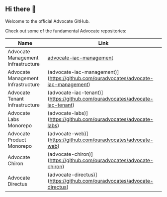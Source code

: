## Hi there 👋

 Welcome to the official Advocate GitHub.

Check out some of the fundamental Advocate repositories:

| Name | Link |
| ------ | ------ |
| Advocate Management Infrastructure | [advocate-iac-management](https://github.com/ouradvocates/advocate-iac-management) |
| Advocate Management Infrastructure | (advocate-iac-management)](https://github.com/ouradvocates/advocate-iac-management) |
| Advocate Tenant Infrastructure | (advocate-iac-tenant)](https://github.com/ouradvocates/advocate-iac-tenant) |
| Advocate Labs Monorepo | (advocate-labs)](https://github.com/ouradvocates/advocate-labs) |
| Advocate Product Monorepo | (advocate-web)](https://github.com/ouradvocates/advocate-web) |
| Advocate Chiron | (advocate-chiron)](https://github.com/ouradvocates/advocate-chiron) |
| Advocate Directus | (advocate-directus)](https://github.com/ouradvocates/advocate-directus) |
